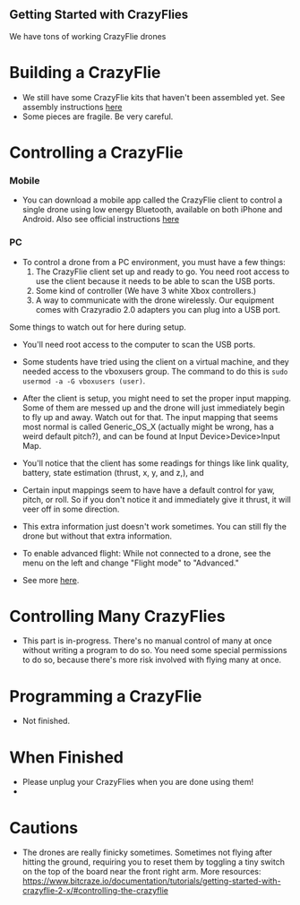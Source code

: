 Getting Started with CrazyFlies
-------------------------------
We have tons of working CrazyFlie drones
# Building a CrazyFlie
- We still have some CrazyFlie kits that haven't been assembled yet. See assembly instructions [here](https://www.bitcraze.io/documentation/tutorials/getting-started-with-crazyflie-2-x/#assembling)
- Some pieces are fragile. Be very careful.

# Controlling a CrazyFlie
### Mobile
- You can download a mobile app called the CrazyFlie client to control a single drone using low energy Bluetooth, available on both iPhone and Android. Also see official instructions [here](https://www.bitcraze.io/documentation/tutorials/getting-started-with-crazyflie-2-x/#controlling-the-crazyflie)
### PC
- To control a drone from a PC environment, you must have a few things:
  1. The CrazyFlie client set up and ready to go. You need root access to use the client because it needs to be able to scan the USB ports.
  2. Some kind of controller (We have 3 white Xbox controllers.)
  3. A way to communicate with the drone wirelessly. Our equipment comes with Crazyradio 2.0 adapters you can plug into a USB port.

Some things to watch out for here during setup.
- You'll need root access to the computer to scan the USB ports.
- Some students have tried using the client on a virtual machine, and they needed access to the vboxusers group. The command to do this is `sudo usermod -a -G vboxusers (user)`.
- After the client is setup, you might need to set the proper input mapping. Some of them are messed up and the drone will just immediately begin to fly up and away. Watch out for that. The input mapping that seems most normal is called Generic_OS_X (actually might be wrong, has a weird default pitch?), and can be found at Input Device>Device>Input Map.
- You'll notice that the client has some readings for things like link quality, battery, state estimation (thrust, x, y, and z,), and 
- Certain input mappings seem to have have a default control for yaw, pitch, or roll. So if you don't notice it and immediately give it thrust, it will veer off in some direction.
- This extra information just doesn't work sometimes. You can still fly the drone but without that extra information.
- To enable advanced flight: While not connected to a drone, see the menu on the left and change "Flight mode" to "Advanced."

- See more [here](https://www.bitcraze.io/documentation/tutorials/getting-started-with-crazyflie-2-x/#config-client).

# Controlling Many CrazyFlies
- This part is in-progress. There's no manual control of many at once without writing a program to do so. You need some special permissions to do so, because there's more risk involved with flying many at once.

# Programming a CrazyFlie
- Not finished.

# When Finished
- Please unplug your CrazyFlies when you are done using them!
- 
# Cautions
- The drones are really finicky sometimes. Sometimes not flying after hitting the ground, requiring you to reset them by toggling a tiny switch on the top of the board near the front right arm.
More resources: https://www.bitcraze.io/documentation/tutorials/getting-started-with-crazyflie-2-x/#controlling-the-crazyflie

